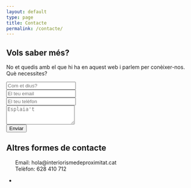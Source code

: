 ```yaml
---
layout: default
type: page
title: Contacte
permalink: /contacte/
---
```


<!-- Slider Start -->
<section id="global-header">
  <div class="container">
    <div class="row">
      <div class="col-md-12">
        <div class="block">
          <h1>Vols saber més?</h1>
          <p>No et quedis amb el que hi ha en aquest web i parlem per conèixer-nos. Què necessites?</p>
        </div>
      </div>
    </div>
  </div>
</section>
<!-- contact form start -->
<a name="form"></a>
<section id="contact-form">
  <div class="container">
    <div class="row">
      <div class="col-md-6 col-sm-12">
        <div class="block">
          <form method="POST" action="http://formspree.io/hola@interiorismedeproximitat.cat">
            <div class="form-group">
              <input type="text" class="form-control" name="nom" placeholder="Com et dius?">
            </div>
            <div class="form-group">
              <input type="email" class="form-control" name="email" placeholder="El teu email">
            </div>
            <div class="form-group">
              <input type="text" class="form-control" name="telf" placeholder="El teu telèfon">
            </div>
            <div class="form-group-2">
                <textarea class="form-control" name="message" rows="3" placeholder="Esplaia't"></textarea>
            </div>
            <button class="btn btn-default" type="submit">Enviar</button>
          </form>
        </div>
      </div>
      <div class="col-md-6 col-sm-12">
        <div class="block">
          <h2>Altres formes de contacte</h2>
          <ul class="address-block">
              <i class="fa fa-envelope-o"></i> Email: hola@interiorismedeproximitat.cat<br>
              <i class="fa fa-phone"></i> Telèfon: 628 410 712
          </ul>
          <ul class="social-icons">
            <li>
              <a href="https://es.linkedin.com/in/cristina-bosch-delgado-66788440"><i class="fa fa-linkedin"></i></a>
            </li>
          </ul>
        </div>
      </div>
    </div>
  </div>
</section>

